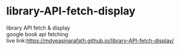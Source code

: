 # library-API-fetch-display
library API fetch & display
<br>
google book api fetching 
<br>
live link:https://mdyeasinarafath.github.io/library-API-fetch-display/
<br>
